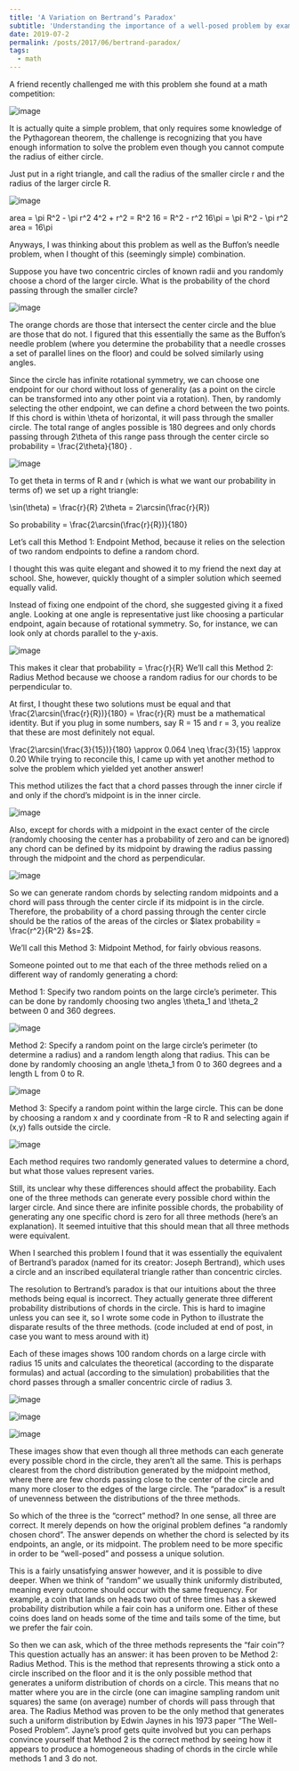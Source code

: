 ```yaml
---
title: 'A Variation on Bertrand’s Paradox'
subtitle: 'Understanding the importance of a well-posed problem by examining a math problem with 3 different “correct” solutions.'
date: 2019-07-2
permalink: /posts/2017/06/bertrand-paradox/
tags:
  - math
---
```


A friend recently challenged me with this problem she found at a math competition:


![image](https://github.com/user-attachments/assets/5ea085e5-93ff-450b-96fc-a9102e6ff927)


It is actually quite a simple problem, that only requires some knowledge of the Pythagorean theorem, the challenge is recognizing that you have enough information to solve the problem even though you cannot compute the radius of either circle.

Just put in a right triangle, and call the radius of the smaller circle r and the radius of the larger circle R.

![image](https://github.com/user-attachments/assets/57406571-99e4-46d6-b606-5ad5b8202941)


area = \pi R^2 - \pi r^2 
4^2 + r^2 = R^2 
16 = R^2 - r^2 
16\pi = \pi R^2 - \pi r^2 
area = 16\pi 

Anyways, I was thinking about this problem as well as the Buffon’s needle problem, when I thought of this (seemingly simple) combination.

Suppose you have two concentric circles of known radii and you randomly choose a chord of the larger circle. What is the probability of the chord passing through the smaller circle?


![image](https://github.com/user-attachments/assets/889d73c2-f29b-482d-a925-5b9713426ad6)


The orange chords are those that intersect the center circle and the blue are those that do not.
I figured that this essentially the same as the Buffon’s needle problem (where you determine the probability that a needle crosses a set of parallel lines on the floor) and could be solved similarly using angles.

Since the circle has infinite rotational symmetry, we can choose one endpoint for our chord without loss of generality (as a point on the circle can be transformed into any other point via a rotation). Then, by randomly selecting the other endpoint, we can define a chord between the two points. If this chord is within \theta  of horizontal, it will pass through the smaller circle. The total range of angles possible is 180 degrees and only chords passing through 2\theta  of this range pass through the center circle so probability = \frac{2\theta}{180} .


![image](https://github.com/user-attachments/assets/1e73e289-4e6e-4f67-bc1f-da6f045f002a)


To get theta in terms of R and r (which is what we want our probability in terms of) we set up a right triangle:

\sin(\theta) = \frac{r}{R} 
2\theta = 2\arcsin(\frac{r}{R}) 

So probability = \frac{2\arcsin(\frac{r}{R})}{180} 

Let’s call this Method 1: Endpoint Method, because it relies on the selection of two random endpoints to define a random chord.

I thought this was quite elegant and showed it to my friend the next day at school. She, however, quickly thought of a simpler solution which seemed equally valid.

Instead of fixing one endpoint of the chord, she suggested giving it a fixed angle. Looking at one angle is representative just like choosing a particular endpoint, again because of rotational symmetry. So, for instance, we can look only at chords parallel to the y-axis.


![image](https://github.com/user-attachments/assets/17f8e66a-58fb-4ecc-a1a7-217fbe8357d3)

This makes it clear that probability = \frac{r}{R} 
We’ll call this Method 2: Radius Method because we choose a random radius for our chords to be perpendicular to.

At first, I thought these two solutions must be equal and that \frac{2\arcsin(\frac{r}{R})}{180} = \frac{r}{R}  must be a mathematical identity. But if you plug in some numbers, say R = 15 and r = 3, you realize that these are most definitely not equal.

\frac{2\arcsin(\frac{3}{15})}{180} \approx 0.064 \neq \frac{3}{15} \approx 0.20 
While trying to reconcile this, I came up with yet another method to solve the problem which yielded yet another answer!

This method utilizes the fact that a chord passes through the inner circle if and only if the chord’s midpoint is in the inner circle.


![image](https://github.com/user-attachments/assets/99b2721e-c918-470e-9d2f-2376cf67fbf2)


Also, except for chords with a midpoint in the exact center of the circle (randomly choosing the center has a probability of zero and can be ignored) any chord can be defined by its midpoint by drawing the radius passing through the midpoint and the chord as perpendicular.

![image](https://github.com/user-attachments/assets/34dcc78e-a744-496a-aada-54d0719240e9)

So we  can generate random chords by selecting random midpoints and a chord will pass through the center circle if its midpoint is in the circle. Therefore, the probability of a chord passing through the center circle should be the ratios of the areas of the circles or $latex probability = \frac{r^2}{R^2} &s=2$.

We’ll call this Method 3: Midpoint Method, for fairly obvious reasons.

Someone pointed out to me that each of the three methods relied on a different way of randomly generating a chord:

Method 1: Specify two random points on the large circle’s perimeter. This can be done by randomly choosing two angles \theta_1  and \theta_2  between 0 and 360 degrees.


![image](https://github.com/user-attachments/assets/943727cc-967f-4a31-aac0-895b673eefd1)


Method 2: Specify a random point on the large circle’s perimeter (to determine a radius) and a random length along that radius. This can be done by randomly choosing an angle \theta_1  from 0 to 360 degrees and a length L from 0 to R.


![image](https://github.com/user-attachments/assets/53f1aec3-0adc-495b-82b3-a42a2c7812ea)

Method 3: Specify a random point within the large circle. This can be done by choosing a random x and y coordinate from -R to R and selecting again if (x,y) falls outside the circle.

![image](https://github.com/user-attachments/assets/40bd1863-6abc-4c9a-9001-7b8af978cfea)

Each method requires two randomly generated values to determine a chord, but what those values represent varies.

Still, its unclear why these differences should affect the probability. Each one of the three methods can generate every possible chord within the larger circle. And since there are infinite possible chords, the probability of generating any one specific chord is zero for all three methods (here’s an explanation). It seemed intuitive that this should mean that all three methods were equivalent.

When I searched this problem I found that it was essentially the equivalent of Bertrand’s paradox (named for its creator: Joseph Bertrand), which uses a circle and an inscribed equilateral triangle rather than concentric circles.

The resolution to Bertrand’s paradox is that our intuitions about the three methods being equal is incorrect. They actually generate three different probability distributions of chords in the circle. This is hard to imagine unless you can see it, so I wrote some code in Python to illustrate the disparate results of the three methods. (code included at end of post, in case you want to mess around with it)

Each of these images shows 100 random chords on a large circle with radius 15 units and calculates the theoretical (according to the disparate formulas) and actual (according to the simulation) probabilities that the chord passes through a smaller concentric circle of radius 3.


![image](https://github.com/user-attachments/assets/8deb23c7-ddc3-46ba-96ee-7debff89a72e)

![image](https://github.com/user-attachments/assets/afd7b4de-ed39-4a23-9185-9045cf9c8c2a)

![image](https://github.com/user-attachments/assets/8c196f52-6727-48a4-b4a9-f28b78cbf488)


These images show that even though all three methods can each generate every possible chord in the circle, they aren’t all the same. This is perhaps clearest from the chord distribution generated by the midpoint method, where there are few chords passing close to the center of the circle and many more closer to the edges of the large circle. The “paradox” is a result of unevenness between the distributions of the three methods.

So which of the three is the “correct” method?
In one sense, all three are correct. It merely depends on how the original problem defines “a randomly chosen chord”. The answer depends on whether the chord is selected by its endpoints, an angle, or its midpoint. The problem need to be more specific in order to be “well-posed” and possess a unique solution.

This is a fairly unsatisfying answer however, and it is possible to dive deeper. When we think of “random” we usually think uniformly distributed, meaning every outcome should occur with the same frequency. For example, a coin that lands on heads two out of three times has a skewed probability distribution while a fair coin has a uniform one. Either of these coins does land on heads some of the time and tails some of the time, but we prefer the fair coin.

So then we can ask, which of the three methods represents the “fair coin”?
This question actually has an answer: it has been proven to be Method 2: Radius Method. This is the method that represents throwing a stick onto a circle inscribed on the floor and it is the only possible method that generates a uniform distribution of chords on a circle. This means that no matter where you are in the circle (one can imagine sampling random unit squares) the same (on average) number of chords will pass through that area. The Radius Method was proven to be the only method that generates such a uniform distribution by Edwin Jaynes in his 1973 paper “The Well-Posed Problem”. Jayne’s proof gets quite involved but you can perhaps convince yourself that Method 2 is the correct method by seeing how it appears to produce a homogeneous shading of chords in the circle while methods 1 and 3 do not.

